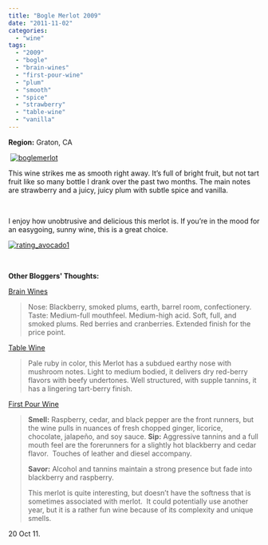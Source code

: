 ```yaml
---
title: "Bogle Merlot 2009"
date: "2011-11-02"
categories: 
  - "wine"
tags: 
  - "2009"
  - "bogle"
  - "brain-wines"
  - "first-pour-wine"
  - "plum"
  - "smooth"
  - "spice"
  - "strawberry"
  - "table-wine"
  - "vanilla"
---
```


**Region:** Graton, CA

 [![](http://s3.amazonaws.com/thegourmez-wpmedia/2011/10/boglemerlot.jpg "boglemerlot")](http://s3.amazonaws.com/thegourmez-wpmedia/2011/10/boglemerlot.jpg)

This wine strikes me as smooth right away. It’s full of bright fruit, but not tart fruit like so many bottle I drank over the past two months. The main notes are strawberry and a juicy, juicy plum with subtle spice and vanilla.

 

I enjoy how unobtrusive and delicious this merlot is. If you’re in the mood for an easygoing, sunny wine, this is a great choice.

[![](http://s3.amazonaws.com/thegourmez-wpmedia/2009/02/rating_avocado1.gif "rating_avocado1")](http://s3.amazonaws.com/thegourmez-wpmedia/2009/02/rating_avocado1.gif)

 

**Other Bloggers' Thoughts:**

[Brain Wines](http://www.brainwines.com/?p=5047)

> Nose: Blackberry, smoked plums, earth, barrel room, confectionery. Taste: Medium-full mouthfeel. Medium-high acid. Soft, full, and smoked plums. Red berries and cranberries. Extended finish for the price point.

[Table Wine](http://www.tablewine.com/blog/?p=859)

> Pale ruby in color, this Merlot has a subdued earthy nose with mushroom notes. Light to medium bodied, it delivers dry red-berry flavors with beefy undertones. Well structured, with supple tannins, it has a lingering tart-berry finish.

[First Pour Wine](http://www.firstpourwine.com/2011/04/28/first-pour-wine-episode-3/)

> **Smell:** Raspberry, cedar, and black pepper are the front runners, but the wine pulls in nuances of fresh chopped ginger, licorice, chocolate, jalapeño, and soy sauce. **Sip:** Aggressive tannins and a full mouth feel are the forerunners for a slightly hot blackberry and cedar flavor.  Touches of leather and diesel accompany.
> 
> **Savor:** Alcohol and tannins maintain a strong presence but fade into blackberry and raspberry.
> 
> This merlot is quite interesting, but doesn’t have the softness that is sometimes associated with merlot.  It could potentially use another year, but it is a rather fun wine because of its complexity and unique smells.

20 Oct 11.
